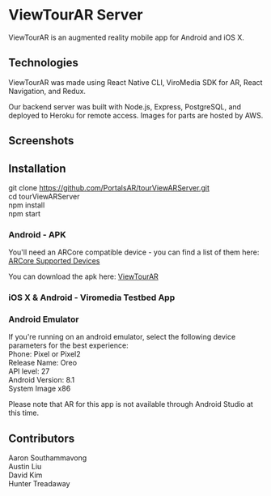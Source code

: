 # ViewTourAR Server

ViewTourAR is an augmented reality mobile app for Android and iOS X.

## Technologies

ViewTourAR was made using React Native CLI, ViroMedia SDK for AR, React Navigation, and Redux.

Our backend server was built with Node.js, Express, PostgreSQL, and deployed to Heroku for remote access. Images for parts are hosted by AWS.

## Screenshots

## Installation

git clone https://github.com/PortalsAR/tourViewARServer.git <br />
cd tourViewARServer <br />
npm install <br />
npm start

### Android - APK

You'll need an ARCore compatible device - you can find a list of them here: <br />
[ARCore Supported Devices](https://developers.google.com/ar/discover/supported-devices)

You can download the apk here: [ViewTourAR](https://www.dropbox.com/s/3zuzo7d45yrhcrd/buildandgo-app-release.apk?dl=0)

### iOS X & Android - Viromedia Testbed App

### Android Emulator

If you're running on an android emulator, select the following device parameters for the best experience: <br />
Phone: Pixel or Pixel2 <br />
Release Name: Oreo <br />
API level: 27 <br />
Android Version: 8.1 <br />
System Image x86 <br />

Please note that AR for this app is not available through Android Studio at this time.

## Contributors

Aaron Southammavong <br />
Austin Liu <br />
David Kim <br />
Hunter Treadaway <br />
